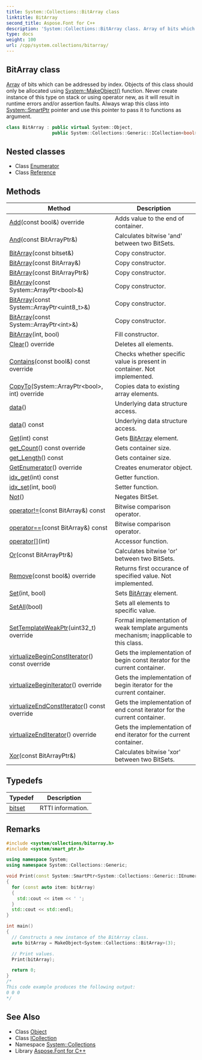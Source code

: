 ```yaml
---
title: System::Collections::BitArray class
linktitle: BitArray
second_title: Aspose.Font for C++
description: 'System::Collections::BitArray class. Array of bits which can be addressed by index. Objects of this class should only be allocated using System::MakeObject() function. Never create instance of this type on stack or using operator new, as it will result in runtime errors and/or assertion faults. Always wrap this class into System::SmartPtr pointer and use this pointer to pass it to functions as argument in C++.'
type: docs
weight: 100
url: /cpp/system.collections/bitarray/
---
```

## BitArray class


[Array](../../system/array/) of bits which can be addressed by index. Objects of this class should only be allocated using [System::MakeObject()](../../system/makeobject/) function. Never create instance of this type on stack or using operator new, as it will result in runtime errors and/or assertion faults. Always wrap this class into [System::SmartPtr](../../system/smartptr/) pointer and use this pointer to pass it to functions as argument.

```cpp
class BitArray : public virtual System::Object,
                 public System::Collections::Generic::ICollection<bool>
```

## Nested classes

* Class [Enumerator](./enumerator/)
* Class [Reference](./reference/)
## Methods

| Method | Description |
| --- | --- |
| [Add](./add/)(const bool\&) override | Adds value to the end of container. |
| [And](./and/)(const BitArrayPtr\&) | Calculates bitwise 'and' between two BitSets. |
| [BitArray](./bitarray/)(const bitset\&) | Copy constructor. |
| [BitArray](./bitarray/)(const BitArray\&) | Copy constructor. |
| [BitArray](./bitarray/)(const BitArrayPtr\&) | Copy constructor. |
| [BitArray](./bitarray/)(const System::ArrayPtr\<bool\>\&) | Copy constructor. |
| [BitArray](./bitarray/)(const System::ArrayPtr\<uint8_t\>\&) | Copy constructor. |
| [BitArray](./bitarray/)(const System::ArrayPtr\<int\>\&) | Copy constructor. |
| [BitArray](./bitarray/)(int, bool) | Fill constructor. |
| [Clear](./clear/)() override | Deletes all elements. |
| [Contains](./contains/)(const bool\&) const override | Checks whether specific value is present in container. Not implemented. |
| [CopyTo](./copyto/)(System::ArrayPtr\<bool\>, int) override | Copies data to existing array elements. |
| [data](./data/)() | Underlying data structure access. |
| [data](./data/)() const | Underlying data structure access. |
| [Get](./get/)(int) const | Gets [BitArray](./) element. |
| [get_Count](./get_count/)() const override | Gets container size. |
| [get_Length](./get_length/)() const | Gets container size. |
| [GetEnumerator](./getenumerator/)() override | Creates enumerator object. |
| [idx_get](./idx_get/)(int) const | Getter function. |
| [idx_set](./idx_set/)(int, bool) | Setter function. |
| [Not](./not/)() | Negates BitSet. |
| [operator!=](./operator!=/)(const BitArray\&) const | Bitwise comparison operator. |
| [operator==](./operator==/)(const BitArray\&) const | Bitwise comparison operator. |
| [operator[]](./operator[]/)(int) | Accessor function. |
| [Or](./or/)(const BitArrayPtr\&) | Calculates bitwise 'or' between two BitSets. |
| [Remove](./remove/)(const bool\&) override | Returns first occurance of specified value. Not implemented. |
| [Set](./set/)(int, bool) | Sets [BitArray](./) element. |
| [SetAll](./setall/)(bool) | Sets all elements to specific value. |
| [SetTemplateWeakPtr](./settemplateweakptr/)(uint32_t) override | Formal implementation of weak template arguments mechanism; inapplicable to this class. |
| [virtualizeBeginConstIterator](./virtualizebeginconstiterator/)() const override | Gets the implementation of begin const iterator for the current container. |
| [virtualizeBeginIterator](./virtualizebeginiterator/)() override | Gets the implementation of begin iterator for the current container. |
| [virtualizeEndConstIterator](./virtualizeendconstiterator/)() const override | Gets the implementation of end const iterator for the current container. |
| [virtualizeEndIterator](./virtualizeenditerator/)() override | Gets the implementation of end iterator for the current container. |
| [Xor](./xor/)(const BitArrayPtr\&) | Calculates bitwise 'xor' between two BitSets. |
## Typedefs

| Typedef | Description |
| --- | --- |
| [bitset](./bitset/) | RTTI information. |
## Remarks



```cpp
#include <system/collections/bitarray.h>
#include <system/smart_ptr.h>

using namespace System;
using namespace System::Collections::Generic;

void Print(const System::SmartPtr<System::Collections::Generic::IEnumerable<bool>> &bitArray)
{
  for (const auto item: bitArray)
  {
    std::cout << item << ' ';
  }
  std::cout << std::endl;
}

int main()
{
  // Constructs a new instance of the BitArray class.
  auto bitArray = MakeObject<System::Collections::BitArray>(3);

  // Print values.
  Print(bitArray);

  return 0;
}
/*
This code example produces the following output:
0 0 0
*/
```

## See Also

* Class [Object](../../system/object/)
* Class [ICollection](../../system.collections.generic/icollection/)
* Namespace [System::Collections](../)
* Library [Aspose.Font for C++](../../)
